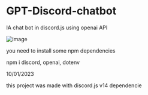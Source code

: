 # GPT-Discord-chatbot
IA chat bot in discord.js using openai API 


![image](https://user-images.githubusercontent.com/122293974/212561359-3655de84-1b3e-43cd-b02b-1420b447c061.png)


you need to install some npm dependencies 

npm i discord, openai, dotenv

10/01/2023 

this project was made with discord.js v14 dependencie
